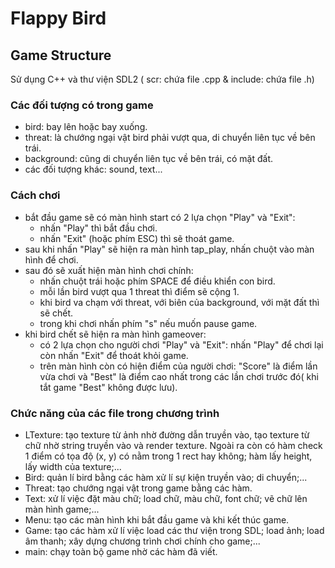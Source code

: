 # Flappy Bird 

## Game Structure

Sử dụng C++ và thư viện SDL2
( scr: chứa file .cpp & include: chứa file .h)

### Các đối tượng có trong game
* bird: bay lên hoặc bay xuống.
* threat: là chướng ngại vật bird phải vượt qua, di chuyển liên tục về bên trái.
* background: cũng di chuyển liên tục về bên trái, có mặt đất.
* các đối tượng khác: sound, text...

### Cách chơi
* bắt đầu game sẽ có màn hình start có 2 lựa chọn "Play" và "Exit":
    * nhấn "Play" thì bắt đầu chơi.
    * nhấn "Exit" (hoặc phím ESC) thì sẽ thoát game.
* sau khi nhấn "Play" sẽ hiện ra màn hình tap_play, nhấn chuột vào màn hình để chơi.
* sau đó sẽ xuất hiện màn hình chơi chính:
    * nhấn chuột trái hoặc phím SPACE để điều khiển con bird.
    * mỗi lần bird vượt qua 1 threat thì điểm sẽ cộng 1.
    * khi bird va chạm với threat, với biên của background, với mặt đất thì sẽ chết.
    * trong khi chơi nhấn phím "s" nếu muốn pause game.
* khi bird chết sẽ hiện ra màn hình gameover:
    * có 2 lựa chọn cho người chơi "Play" và "Exit": nhấn "Play" để chơi lại còn nhấn "Exit" để thoát khỏi game.
    * trên màn hình còn có hiện điểm của người chơi: "Score" là điểm lần vừa chơi và "Best" là điểm cao nhất trong các lần chơi trước đó( khi tắt game "Best" không được lưu).
    
### Chức năng của các file trong chương trình
* LTexture: tạo texture từ ảnh nhờ đường dẫn truyền vào, tạo texture từ chữ nhờ string truyền vào và render texture. Ngoài ra còn có hàm check 1 điểm có tọa độ (x, y) có nằm trong 1 rect hay không; hàm lấy height, lấy width của texture;...
* Bird: quản lí bird bằng các hàm xử lí sự kiện truyền vào; di chuyển;...
* Threat: tạo chướng ngại vật trong game bằng các hàm.
* Text: xử lí việc đặt màu chữ; load chữ, màu chữ, font chữ; vẽ chữ lên màn hình game;...
* Menu: tạo các màn hình khi bắt đầu game và khi kết thúc game.
* Game: tạo các hàm xử lí việc load các thư viện trong SDL; load ảnh; load âm thanh; xây dựng chương trình chơi chính cho game;...
* main: chạy toàn bộ game nhờ các hàm đã viết.

